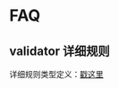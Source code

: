 # FAQ

## validator 详细规则

详细规则类型定义：[戳这里](https://github.com/arco-design/arco-design-mobile/blob/main/packages/common-widgets/utils/validator/type.ts)
